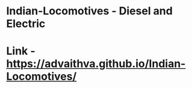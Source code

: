 # Indian-Locomotives - Diesel and Electric   
# Link - https://advaithva.github.io/Indian-Locomotives/ 
 
 
 
  
